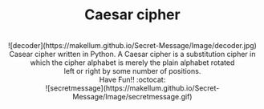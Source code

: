 <div style="text-align:center;">
<h1>Caesar cipher</h1><br>
![decoder](https://makellum.github.io/Secret-Message/Image/decoder.jpg)
Casear cipher written in Python.
A Caesar cipher is a substitution cipher in<br>
which the cipher alphabet is merely the plain alphabet rotated<br>
left or right by some number of positions.<br>
Have Fun!! :octocat:<br>
![secretmessage](https://makellum.github.io/Secret-Message/Image/secretmessage.gif)
</div>
